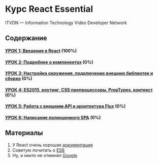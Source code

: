 # Курс React Essential

ITVDN — Information Technology Video Developer Network

## Содержание

#### [УРОК 1: Введение в React](/01-introduction-to-react) (100%)
#### [УРОК 2: Подробнее о компонентах](/02-deep-in-components) (0%)
#### [УРОК 3: Настройка окружения, подключение внешних библиотек и сборка](/03-environment) (0%)
#### [УРОК 4: ES2015, роутинг, CSS препроцессоры, PropTypes, контекст](/04-routing-and-es6) (0%)
#### [УРОК 5: Работа с внешним API и архитектура Flux](/05-flux) (0%)
#### [УРОК 6: Написание полноценного SPA](/06-real-world) (0%)

## Материалы

1. У React очень хорошая [документация](http://facebook.github.io/react/docs/getting-started.html)
2. Советую почитать о [ES6](https://github.com/lukehoban/es6features#readme)
3. Ну, и никто не отменял [Google](https://www.google.com.ua/)
